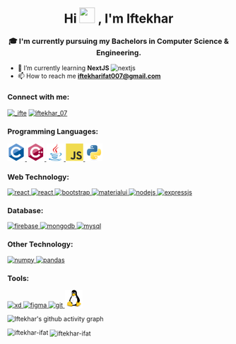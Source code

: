 <h1 align="center">
    Hi
    <img
        src="https://github.com/TheDudeThatCode/TheDudeThatCode/blob/master/Assets/Hi.gif"
        height="35"
        width="35"
    />
    , I'm Iftekhar
</h1>
<h3 align="center">
    🎓 I'm currently pursuing my Bachelors in Computer Science & Engineering.
</h3>

- 🌱 I’m currently learning **NextJS**
<img
    src="https://nextjs.org/static/favicon/favicon-32x32.png"
    alt="nextjs"
    width="20"
    height="20"
/>
- 📫 How to reach me **iftekharifat007@gmail.com**

<h3 align="left">Connect with me:</h3>
<p align="left">
    <a href="https://twitter.com/_ifte" target="blank"
        ><img
            align="center"
            src="https://raw.githubusercontent.com/rahuldkjain/github-profile-readme-generator/master/src/images/icons/Social/twitter.svg"
            alt="_ifte"
            height="30"
            width="40"
    /></a>
    <a href="https://www.leetcode.com/iftekhar_07" target="blank"
        ><img
            align="center"
            src="https://raw.githubusercontent.com/rahuldkjain/github-profile-readme-generator/master/src/images/icons/Social/leet-code.svg"
            alt="iftekhar_07"
            height="30"
            width="40"
    /></a>
</p>

<h3 align="left">Programming Languages:</h3>
<p align="left">
    <a href="https://www.cprogramming.com/" target="_blank">
        <img
            src="https://raw.githubusercontent.com/devicons/devicon/master/icons/c/c-original.svg"
            alt="c"
            width="40"
            height="40"
        />
    </a>
    <a href="https://www.w3schools.com/cpp/" target="_blank">
        <img
            src="https://raw.githubusercontent.com/devicons/devicon/master/icons/cplusplus/cplusplus-original.svg"
            alt="cplusplus"
            width="40"
            height="40"
        />
    </a>
    <a href="https://www.java.com" target="_blank">
        <img
            src="https://raw.githubusercontent.com/devicons/devicon/master/icons/java/java-original.svg"
            alt="java"
            width="40"
            height="40"
        />
    </a>
    <a
        href="https://developer.mozilla.org/en-US/docs/Web/JavaScript"
        target="_blank"
    >
        <img
            src="https://raw.githubusercontent.com/devicons/devicon/master/icons/javascript/javascript-original.svg"
            alt="javascript"
            width="40"
            height="40"
        />
    </a>
    <a href="https://www.python.org" target="_blank">
        <img
            src="https://raw.githubusercontent.com/devicons/devicon/master/icons/python/python-original.svg"
            alt="python"
            width="40"
            height="40"
        />
    </a>
</p>

<h3 align="left">Web Technology:</h3>
<p align="left">
    <a href="https://reactjs.org/" target="_blank">
        <img
            src="https://cdn.jsdelivr.net/gh/devicons/devicon/icons/react/react-original.svg"
            alt="react"
            width="40"
            height="40"
        />
    </a>
    <a href="https://nextjs.org/" target="_blank">
        <img
            src="https://cdn.jsdelivr.net/gh/devicons/devicon/icons/nextjs/nextjs-original.svg"
            alt="react"
            width="40"
            height="40"
        />
    </a>
    <a href="https://getbootstrap.com/" target="_blank">
        <img
            src="https://cdn.jsdelivr.net/gh/devicons/devicon/icons/bootstrap/bootstrap-original.svg"
            alt="bootstrap"
            width="40"
            height="40"
        />
    </a>
    <a href="https://mui.com/" target="_blank">
        <img
            src="https://cdn.jsdelivr.net/gh/devicons/devicon/icons/materialui/materialui-original.svg"
            alt="materialui"
            width="40"
            height="40"
        />
    </a>
    <a href="https://nodejs.org/en/" target="_blank">
        <img
            src="https://cdn.jsdelivr.net/gh/devicons/devicon/icons/nodejs/nodejs-original-wordmark.svg"
            alt="nodejs"
            width="40"
            height="40"
        />
    </a>
    <a href="https://expressjs.com/" target="_blank">
        <img
            src="https://cdn.jsdelivr.net/gh/devicons/devicon/icons/express/express-original.svg"
            alt="expressjs"
            width="40"
            height="40"
        />
    </a>
</p>

<h3 align="left">Database:</h3>
<p align="left">
    <a href="https://firebase.google.com/" target="_blank">
        <img
            src="https://cdn.jsdelivr.net/gh/devicons/devicon/icons/firebase/firebase-plain.svg"
            alt="firebase"
            width="40"
            height="40"
        />
    </a>
    <a href="https://www.mongodb.com/" target="_blank">
        <img
            src="https://cdn.jsdelivr.net/gh/devicons/devicon/icons/mongodb/mongodb-original.svg"
            alt="mongodb"
            width="40"
            height="40"
        />
    </a>
    <a href="https://www.mysql.com/" target="_blank">
        <img
            src="https://cdn.jsdelivr.net/gh/devicons/devicon/icons/mysql/mysql-original-wordmark.svg"
            alt="mysql"
            width="40"
            height="40"
        />
    </a>
</p>

<h3 align="left">Other Technology:</h3>
<p align="left">
    <a href="https://numpy.org/" target="_blank">
        <img
            src="https://cdn.jsdelivr.net/gh/devicons/devicon/icons/numpy/numpy-original.svg"
            alt="numpy"
            width="40"
            height="40"
        />
    </a>
    <a href="https://pandas.pydata.org/" target="_blank">
        <img
            src="https://cdn.jsdelivr.net/gh/devicons/devicon/icons/pandas/pandas-original-wordmark.svg"
            alt="pandas"
            width="40"
            height="40"
        />
    </a>
</p>

<h3 align="left">Tools:</h3>
<p align="left">
    <a href="https://www.adobe.com/products/xd.html" target="_blank">
        <img
            src="https://cdn.worldvectorlogo.com/logos/adobe-xd.svg"
            alt="xd"
            width="40"
            height="40"
        /> </a
    ><a href="https://www.figma.com/" target="_blank">
        <img
            src="https://www.vectorlogo.zone/logos/figma/figma-icon.svg"
            alt="figma"
            width="40"
            height="40"
        />
    </a>
    <a href="https://git-scm.com/" target="_blank">
        <img
            src="https://www.vectorlogo.zone/logos/git-scm/git-scm-icon.svg"
            alt="git"
            width="40"
            height="40"
        />
    </a>
    <a href="https://www.linux.org/" target="_blank">
        <img
            src="https://raw.githubusercontent.com/devicons/devicon/master/icons/linux/linux-original.svg"
            alt="linux"
            width="40"
            height="40"
        />
    </a>
</p>

![Iftekhar's github activity
graph](https://activity-graph.herokuapp.com/graph?username=Iftekhar-Ifat&bg_color=0d1117&color=ffffff&line=11ff00&point=ffffff&area=true&hide_border=true)

<p>
    <img
        align="left"
        src="https://github-readme-stats.vercel.app/api/top-langs?username=iftekhar-ifat&layout=compact&langs_count=10&show_icons=true&theme=dark&locale=en"
        alt="iftekhar-ifat"
    />
</p>

<p>
    &nbsp;<img
        align="center"
        src="https://github-readme-stats.vercel.app/api?username=iftekhar-ifat&show_icons=true&theme=dark&locale=en"
        alt="iftekhar-ifat"
    />
</p>
